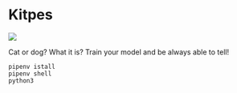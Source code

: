 # Kitpes

<img src="https://upload.wikimedia.org/wikipedia/en/6/64/CatDog.jpeg" />


Cat or dog? What it is? Train your model and be always able to tell!

```
pipenv istall
pipenv shell
python3 
```